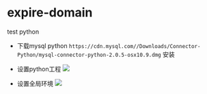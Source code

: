 # expire-domain
test python

- 下载mysql python
`https://cdn.mysql.com//Downloads/Connector-Python/mysql-connector-python-2.0.5-osx10.9.dmg`
安装

- 设置python工程
![](http://static.tuzhihao.com//1514807465.png?imageMogr2/thumbnail/!100p)

- 设置全局环境
![](http://static.tuzhihao.com//1514807527.png?imageMogr2/thumbnail/!100p)
